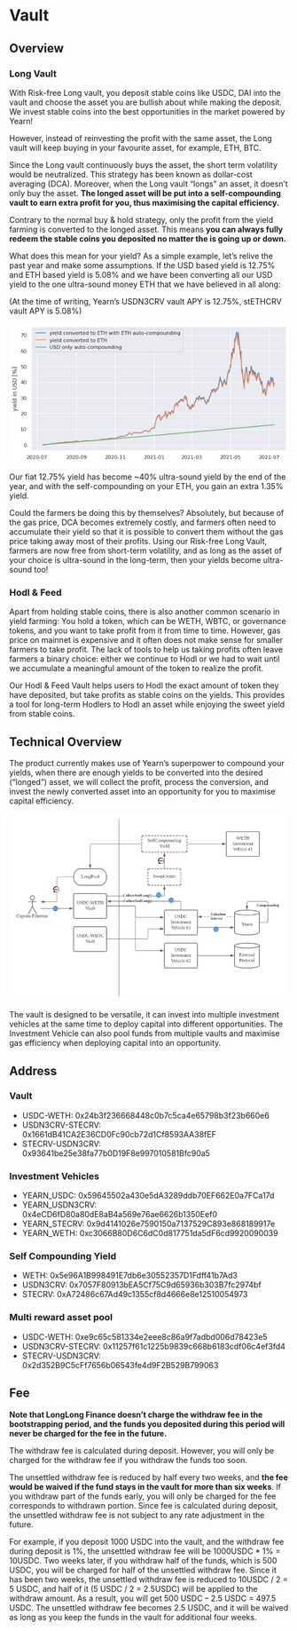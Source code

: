 # Vault
## Overview
### Long Vault
With Risk-free Long vault, you deposit stable coins like USDC, DAI into the vault and choose the asset you are bullish about while making the deposit. We invest stable coins into the best opportunities in the market powered by Yearn!

However, instead of reinvesting the profit with the same asset, the Long vault will keep buying in your favourite asset, for example, ETH, BTC.

Since the Long vault continuously buys the asset, the short term
volatility would be neutralized. This strategy has been known as dollar-cost averaging (DCA). Moreover, when the Long vault “longs” an asset, it doesn’t only buy the asset. **The longed asset will be put into a self-compounding vault to earn extra profit for you, thus maximising the capital efficiency.**

Contrary to the normal buy & hold strategy, only the profit from the yield farming is converted to the longed asset. This means **you can always fully redeem the stable coins you deposited no matter the is going up or down.**

What does this mean for your yield? As a simple example, let’s relive the past year and make some assumptions. If the USD based yield is 12.75% and ETH based yield is 5.08% and we have been converting all our USD yield to the one ultra-sound money ETH that we have believed in all along:

(At the time of writing, Yearn’s USDN3CRV vault APY is 12.75%,
stETHCRV vault APY is 5.08%)

![](image/price.png)

Our fiat 12.75% yield has become ~40% ultra-sound yield by the end of the year, and with the self-compounding on your ETH, you gain an extra 1.35% yield.

Could the farmers be doing this by themselves? Absolutely, but because of the gas price, DCA becomes extremely costly, and farmers often need to accumulate their yield so that it is possible to convert them without the gas price taking away most of their profits. Using our Risk-free Long Vault, farmers are now free from short-term volatility, and as long as the asset of your choice is ultra-sound in the long-term, then your yields become ultra-sound too!

### Hodl & Feed
Apart from holding stable coins, there is also another common scenario in yield farming: You hold a token, which can be WETH, WBTC, or governance tokens, and you want to take profit from it from time to time. However, gas price on mainnet is expensive and it often does not make sense for smaller farmers to take profit. The lack of tools to help us taking profits often leave farmers a binary choice: either we continue to Hodl or we had to wait until we accumulate a meaningful amount of the token to realize the profit.

Our Hodl & Feed Vault helps users to Hodl the exact amount of token they have deposited, but take profits as stable coins on the yields. This provides a tool for long-term Hodlers to Hodl an asset while enjoying the sweet yield from stable coins.

## Technical Overview
The product currently makes use of Yearn’s superpower to compound
your yields, when there are enough yields to be converted into the
desired (“longed”) asset, we will collect the profit, process the
conversion, and invest the newly converted asset into an opportunity for you to maximise capital efficiency.

![](image/technical-architecture.png)

The vault is designed to be versatile, it can invest into multiple investment vehicles at the same time to deploy capital into different opportunities. The Investment Vehicle can also pool funds from multiple vaults and maximise gas efficiency when deploying capital into an opportunity.

## Address
### Vault
- USDC-WETH: 0x24b3f236668448c0b7c5ca4e65798b3f23b660e6
- USDN3CRV-STECRV: 0x1661dB41CA2E36CD0Fc90cb72d1Cf8593AA38fEF
- STECRV-USDN3CRV: 0x93641be25e38fa77b0D19F8e997010581Bfc90a5

### Investment Vehicles
- YEARN_USDC: 0x59645502a430e5dA3289ddb70EF662E0a7FCa17d
- YEARN_USDN3CRV: 0x4eCD6fD80a80dE8aB4a569e76ae6626b1350Eef0
- YEARN_STECRV: 0x9d4141026e7590150a7137529C893e868189917e
- YEARN_WETH:  0xc3066B80D6C6dC0d817751da5dF6cd9920090039

### Self Compounding Yield
- WETH: 0x5e96A1B998491E7db6e30552357D1Fdff41b7Ad3
- USDN3CRV: 0x7057F80913bEA5Cf75C9d65936b303B7fc2974bf
- STECRV: 0xA72486c67Ad49c1355cf8d4666e8e12510054973

### Multi reward asset pool
- USDC-WETH: 0xe9c65c581334e2eee8c86a9f7adbd006d78423e5
- USDN3CRV-STECRV: 0x11257f61c1225b9839c668b6183cdf06c4ef3fd4
- STECRV-USDN3CRV: 0x2d352B9C5cFf7656b06543fe4d9F2B529B799063

## Fee
**Note that LongLong Finance doesn’t charge the withdraw fee in the bootstrapping period, and the funds you deposited during this period will never be charged for the fee in the future.**

The withdraw fee is calculated during deposit. However, you will only be charged for the withdraw fee if you withdraw the funds too soon.

The unsettled withdraw fee is reduced by half every two weeks, and **the fee would be waived if the fund stays in the vault for more than six weeks**. If you withdraw part of the funds early, you will only be charged for the fee corresponds to withdrawn portion. Since fee is calculated during deposit, the unsettled withdraw fee is not subject to any rate adjustment in the future.

For example, if you deposit 1000 USDC into the vault, and the withdraw fee during deposit is 1%, the unsettled withdraw fee will be 1000USDC * 1% = 10USDC. Two weeks later, if you withdraw half of the funds, which is 500 USDC, you will be charged for half of the unsettled withdraw fee. Since it has been two weeks, the unsettled withdraw fee is reduced to 10USDC / 2 = 5 USDC, and half of it (5 USDC / 2 = 2.5USDC) will be applied to the withdraw amount. As a result, you will get 500 USDC – 2.5 USDC = 497.5 USDC. The unsettled withdraw fee becomes 2.5 USDC, and it will be waived as long as you keep the funds in the vault for additional four weeks.


